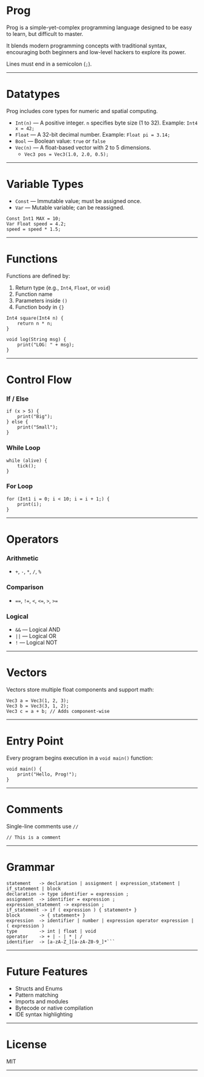 Prog
====
Prog is a simple-yet-complex programming language designed to be easy to learn, but difficult to master.

It blends modern programming concepts with traditional syntax, encouraging both beginners and low-level hackers to explore its power.

Lines must end in a semicolon (`;`).

---

Datatypes
=========
Prog includes core types for numeric and spatial computing.

- `Int(n)` — A positive integer. `n` specifies byte size (1 to 32). Example: `Int4 x = 42;`
- `Float` — A 32-bit decimal number. Example: `Float pi = 3.14;`
- `Bool` — Boolean value: `true` or `false`
- `Vec(n)` — A float-based vector with 2 to 5 dimensions.
  - `Vec3 pos = Vec3(1.0, 2.0, 0.5);`

---

Variable Types
==============
- `Const` — Immutable value; must be assigned once.
- `Var` — Mutable variable; can be reassigned.

```prog
Const Int1 MAX = 10;
Var Float speed = 4.2;
speed = speed * 1.5;
```

---

Functions
=========
Functions are defined by:
1. Return type (e.g., `Int4`, `Float`, or `void`)
2. Function name
3. Parameters inside `()`
4. Function body in `{}`

```prog
Int4 square(Int4 n) {
    return n * n;
}

void log(String msg) {
    print("LOG: " + msg);
}
```

---

Control Flow
============
### If / Else
```prog
if (x > 5) {
    print("Big");
} else {
    print("Small");
}
```

### While Loop
```prog
while (alive) {
    tick();
}
```

### For Loop
```prog
for (Int1 i = 0; i < 10; i = i + 1;) {
    print(i);
}
```

---

Operators
=========
### Arithmetic
- `+`, `-`, `*`, `/`, `%`

### Comparison
- `==`, `!=`, `<`, `<=`, `>`, `>=`

### Logical
- `&&` — Logical AND
- `||` — Logical OR
- `!` — Logical NOT

---

Vectors
=======
Vectors store multiple float components and support math:

```prog
Vec3 a = Vec3(1, 2, 3);
Vec3 b = Vec3(3, 1, 2);
Vec3 c = a + b; // Adds component-wise
```

---

Entry Point
===========
Every program begins execution in a `void main()` function:

```prog
void main() {
    print("Hello, Prog!");
}
```

---

Comments
========
Single-line comments use `//`

```prog
// This is a comment
```

---

Grammar
=======

```program     -> statement+
statement   -> declaration | assignment | expression_statement | if_statement | block
declaration -> type identifier = expression ;
assignment  -> identifier = expression ;
expression_statement -> expression ;
if_statement -> if ( expression ) { statement+ }
block       -> { statement+ }
expression  -> identifier | number | expression operator expression | ( expression )
type        -> int | float | void
operator    -> + | - | * | /
identifier  -> [a-zA-Z_][a-zA-Z0-9_]*```
```

---

Future Features
===============
- Structs and Enums
- Pattern matching
- Imports and modules
- Bytecode or native compilation
- IDE syntax highlighting

---

License
=======
MIT

---
